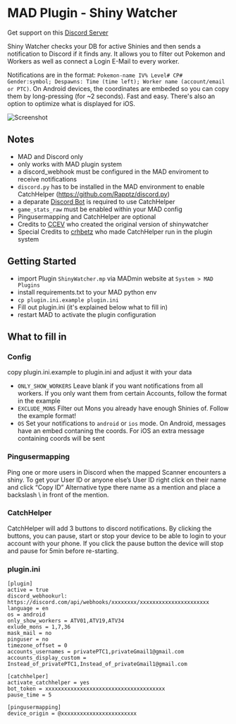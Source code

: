# MAD Plugin - Shiny Watcher

Get support on this [Discord Server](https://discord.gg/cMZs5tk)

Shiny Watcher checks your DB for active Shinies and then sends a notification to Discord if it finds any. It allows you to filter out Pokemon and Workers as well as connect a Login E-Mail to every worker.

Notifications are in the format: `Pokemon-name IV% Level# CP# Gender:symbol; Despawns: Time (time left); Worker name (account/email or PTC)`. On Android devices, the coordinates are embeded so you can copy them by long-pressing (for ~2 seconds). Fast and easy. There's also an option to optimize what is displayed for iOS.

![Screenshot](https://i.imgur.com/kvUSoI4.png)

## Notes
- MAD and Discord only
- only works with MAD plugin system
- a discord_webhook must be configured in the MAD enviroment to receive notifications
- `discord.py` has to be installed in the MAD environment to enable CatchHelper (https://github.com/Rapptz/discord.py)
- a deparate <a href="https://discord.com/developers/applications/">Discord Bot</a> is required to use CatchHelper
- `game_stats_raw` must be enabled within your MAD config
- Pingusermapping and CatchHelper are optional
- Credits to [CCEV](https://github.com/ccev/shinywatcher) who created the original version of shinywatcher
- Special Credits to <a href="https://github.com/crhbetz">crhbetz</a> who made CatchHelper run in the plugin system

## Getting Started
- import Plugin `ShinyWatcher.mp` via MADmin website at `System > MAD Plugins`
- install requirements.txt to your MAD python env
- `cp plugin.ini.example plugin.ini`
- Fill out plugin.ini (it's explained below what to fill in)
- restart MAD to activate the plugin configuration

## What to fill in
### Config
copy plugin.ini.example to plugin.ini and adjust it with your data
- `ONLY_SHOW_WORKERS` Leave blank if you want notifications from all workers. If you only want them from certain Accounts, follow the format in the example
- `EXCLUDE_MONS` Filter out Mons you already have enough Shinies of. Follow the example format!
- `OS` Set your notifications to `android` or `ios` mode. On Android, messages have an embed contaning the coords. For iOS an extra message containing coords will be sent

### Pingusermapping
Ping one or more users in Discord when the mapped Scanner encounters a shiny. To get your User ID or anyone else’s User ID right click on their name and click “Copy ID” Alternative type there name as a mention and place a backslash \ in front of the mention.


### CatchHelper
CatchHelper will add 3 buttons to discord notifications. By clicking the buttons, you can pause, start or stop your device to be able to login to your account with your phone. If you click the pause button the device will stop and pause for 5min before re-starting.


###  plugin.ini

```
[plugin]
active = true
discord_webhookurl: https://discord.com/api/webhooks/xxxxxxxx/xxxxxxxxxxxxxxxxxxxxxx
language = en
os = android
only_show_workers = ATV01,ATV19,ATV34
exlude_mons = 1,7,36
mask_mail = no
pinguser = no
timezone_offset = 0
accounts_usernames = privatePTC1,privateGmail1@gmail.com
accounts_display_custom = Instead_of_privatePTC1,Instead_of_privateGmail1@gmail.com

[catchhelper]
activate_catchhelper = yes
bot_token = xxxxxxxxxxxxxxxxxxxxxxxxxxxxxxxxxxxxxx
pause_time = 5

[pingusermapping]
device_origin = @xxxxxxxxxxxxxxxxxxxxxxxx
```

